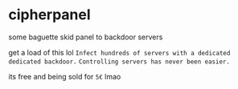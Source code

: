# cipherpanel

some baguette skid panel to backdoor servers

get a load of this lol
`Infect hundreds of servers with a dedicated dedicated backdoor.`
`Controlling servers has never been easier.`

its free and being sold for `5€` lmao

